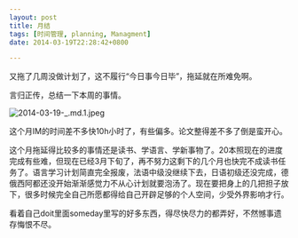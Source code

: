 ```yaml
---
layout: post
title: 月结
tags: [时间管理, planning, Managment]
date: 2014-03-19T22:28:42+0800

---
```


又拖了几周没做计划了，这不履行“今日事今日毕”，拖延就在所难免啊。

言归正传，总结一下本周的事情。

![2014-03-19-_.md.1.jpeg][]  


这个月IM的时间差不多快10h小时了，有些偏多。论文整得差不多了倒是蛮开心。

这个月拖延得比较多的事情还是读书、学语言、学新事物了。20本照现在的进度完成有些难，但现在已经3月下旬了，再不努力这剩下的几个月也快完不成读书任务了。语言学习计划简直完全报废，法语中级没继续下去，日语初级还没完成，德俄西阿都还没开始渐渐感觉力不从心计划就要泡汤了。现在要把身上的几把担子放下，很多时候完全自己所愿都得给自己开辟足够的个人空间，少受外界影响才行。

看着自己doit里面someday里写的好多东西，得尽快尽力的都弄好，不然憾事遗存悔恨不尽。


[2014-03-19-_.md.1.jpeg]: {{site.url}}/assets/posts/images/2014-03-19-月结.md.1.jpeg